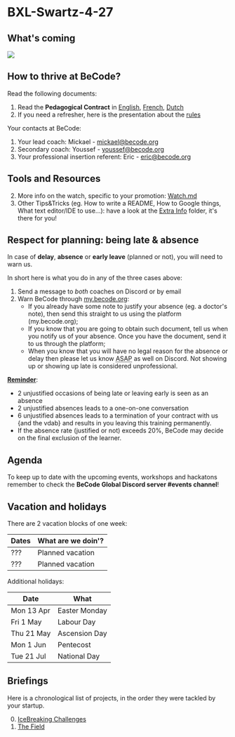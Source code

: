 # BXL-Swartz-4-27

## What's coming

![](BeCodePedagogyTimeline.jpg)

## How to thrive at BeCode?

Read the following documents:

1. Read the **Pedagogical Contract** in [English](https://github.com/becodeorg/BeCode/blob/master/educationalcontract.md), [French](https://github.com/becodeorg/BeCode/blob/master/contratpedagogique.md), [Dutch](https://github.com/becodeorg/BeCode/blob/master/pedagogischcontract.md)
2. If you need a refresher, here is the presentation about the [rules](./intropromo)

Your contacts at BeCode:

1. Your lead coach: Mickael - mickael@becode.org
2. Secondary coach: Youssef - youssef@becode.org
3. Your professional insertion referent: Eric - [eric@becode.org](mailto:eric@becode.org)

## Tools and Resources

2. More info on the watch, specific to your promotion: [Watch.md](./Extra-Info/The-Watch.md)
6. Other Tips&Tricks (eg. How to write a README, How to Google things, What text editor/IDE to use...): have a look at the [Extra Info](./Extra-Info) folder, it's there for you!

## Respect for planning: being late & absence

In case of **delay**, **absence** or **early leave** (planned or not), you will need to warn us.

In short here is what you do in any of the three cases above:

1. Send a message to _both_ coaches on Discord or by email
2. Warn BeCode through [my.becode.org](https://my.becode.org/):
   - If you already have some note to justify your absence (eg. a doctor's note), then send this straight to us using the platform (my.becode.org);
   - If you know that you are going to obtain such document, tell us when you notify us of your absence. Once you have the document, send it to us through the platform;
   - When you know that you will have no legal reason for the absence or delay then please let us know <abbr title="As Soon As Possible">ASAP</abbr> as well on Discord. Not showing up or showing up late is considered unprofessional.

**[Reminder](https://github.com/becodeorg/BeCode/blob/master/educationalcontract.md#sanctions)**:

- 2 unjustified occasions of being late or leaving early is seen as an absence
- 2 unjustified absences leads to a one-on-one conversation
- 6 unjustified absences leads to a termination of your contract with us {and the vdab} and results in you leaving this training permanently.
- If the absence rate (justified or not) exceeds 20%, BeCode may decide on the final exclusion of the learner.

## Agenda

To keep up to date with the upcoming events, workshops and hackatons remember to check the **BeCode Global Discord server #events channel**!

## Vacation and holidays

There are 2 vacation blocks of one week:

| Dates | What are we doin'? |
| ----- | ------------------ |
| ???   | Planned vacation   |
| ???   | Planned vacation   |

Additional holidays:

| Date       | What          |
| ---------- | ------------- |
| Mon 13 Apr | Easter Monday |
| Fri 1 May  | Labour Day    |
| Thu 21 May | Ascension Day |
| Mon 1 Jun  | Pentecost     |
| Tue 21 Jul | National Day  |

## Briefings

Here is a chronological list of projects, in the order they were tackled by your startup.

0. [IceBreaking Challenges](./0.IceBreaking-Challenges)
1. [The Field](./1.The-Field)